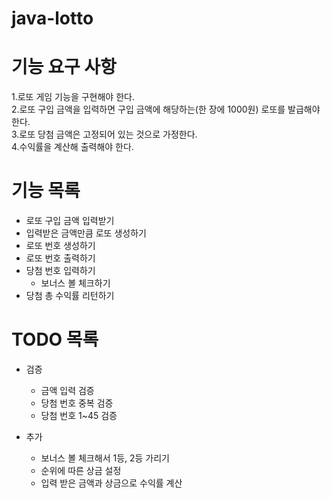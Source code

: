# java-lotto

# 기능 요구 사항
1.로또 게임 기능을 구현해야 한다.\
2.로또 구입 금액을 입력하면 구입 금액에 해당하는(한 장에 1000원) 로또를 발급해야 한다.\
3.로또 당첨 금액은 고정되어 있는 것으로 가정한다. \
4.수익률을 계산해 출력해야 한다.

# 기능 목록
* 로또 구입 금액 입력받기
* 입력받은 금액만큼 로또 생성하기
* 로또 번호 생성하기
* 로또 번호 출력하기
* 당첨 번호 입력하기
  * 보너스 볼 체크하기
* 당첨 총 수익률 리턴하기

# TODO 목록
* 검증
    * 금액 입력 검증
    * 당첨 번호 중복 검증
    * 당첨 번호 1~45 검증

* 추가
    * 보너스 볼 체크해서 1등, 2등 가리기
    * 순위에 따른 상금 설정
    * 입력 받은 금액과 상금으로 수익률 계산
